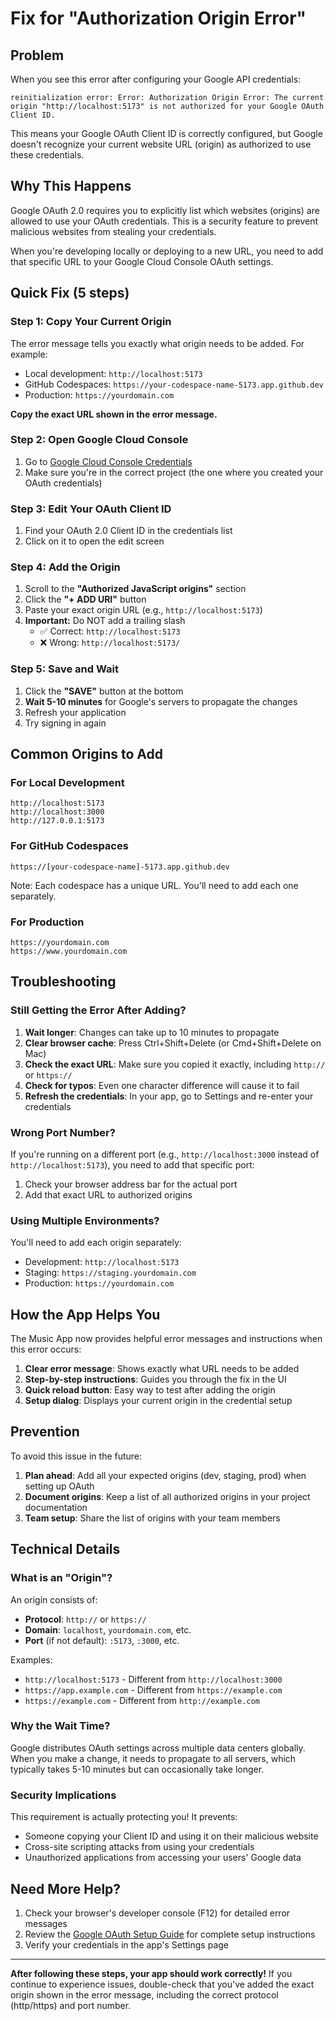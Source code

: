 # Fix for "Authorization Origin Error"

## Problem

When you see this error after configuring your Google API credentials:

```
reinitialization error: Error: Authorization Origin Error: The current origin "http://localhost:5173" is not authorized for your Google OAuth Client ID.
```

This means your Google OAuth Client ID is correctly configured, but Google doesn't recognize your current website URL (origin) as authorized to use these credentials.

## Why This Happens

Google OAuth 2.0 requires you to explicitly list which websites (origins) are allowed to use your OAuth credentials. This is a security feature to prevent malicious websites from stealing your credentials.

When you're developing locally or deploying to a new URL, you need to add that specific URL to your Google Cloud Console OAuth settings.

## Quick Fix (5 steps)

### Step 1: Copy Your Current Origin

The error message tells you exactly what origin needs to be added. For example:
- Local development: `http://localhost:5173`
- GitHub Codespaces: `https://your-codespace-name-5173.app.github.dev`
- Production: `https://yourdomain.com`

**Copy the exact URL shown in the error message.**

### Step 2: Open Google Cloud Console

1. Go to [Google Cloud Console Credentials](https://console.cloud.google.com/apis/credentials)
2. Make sure you're in the correct project (the one where you created your OAuth credentials)

### Step 3: Edit Your OAuth Client ID

1. Find your OAuth 2.0 Client ID in the credentials list
2. Click on it to open the edit screen

### Step 4: Add the Origin

1. Scroll to the **"Authorized JavaScript origins"** section
2. Click the **"+ ADD URI"** button
3. Paste your exact origin URL (e.g., `http://localhost:5173`)
4. **Important:** Do NOT add a trailing slash
   - ✅ Correct: `http://localhost:5173`
   - ❌ Wrong: `http://localhost:5173/`

### Step 5: Save and Wait

1. Click the **"SAVE"** button at the bottom
2. **Wait 5-10 minutes** for Google's servers to propagate the changes
3. Refresh your application
4. Try signing in again

## Common Origins to Add

### For Local Development
```
http://localhost:5173
http://localhost:3000
http://127.0.0.1:5173
```

### For GitHub Codespaces
```
https://[your-codespace-name]-5173.app.github.dev
```
Note: Each codespace has a unique URL. You'll need to add each one separately.

### For Production
```
https://yourdomain.com
https://www.yourdomain.com
```

## Troubleshooting

### Still Getting the Error After Adding?

1. **Wait longer**: Changes can take up to 10 minutes to propagate
2. **Clear browser cache**: Press Ctrl+Shift+Delete (or Cmd+Shift+Delete on Mac)
3. **Check the exact URL**: Make sure you copied it exactly, including `http://` or `https://`
4. **Check for typos**: Even one character difference will cause it to fail
5. **Refresh the credentials**: In your app, go to Settings and re-enter your credentials

### Wrong Port Number?

If you're running on a different port (e.g., `http://localhost:3000` instead of `http://localhost:5173`), you need to add that specific port:

1. Check your browser address bar for the actual port
2. Add that exact URL to authorized origins

### Using Multiple Environments?

You'll need to add each origin separately:
- Development: `http://localhost:5173`
- Staging: `https://staging.yourdomain.com`
- Production: `https://yourdomain.com`

## How the App Helps You

The Music App now provides helpful error messages and instructions when this error occurs:

1. **Clear error message**: Shows exactly what URL needs to be added
2. **Step-by-step instructions**: Guides you through the fix in the UI
3. **Quick reload button**: Easy way to test after adding the origin
4. **Setup dialog**: Displays your current origin in the credential setup

## Prevention

To avoid this issue in the future:

1. **Plan ahead**: Add all your expected origins (dev, staging, prod) when setting up OAuth
2. **Document origins**: Keep a list of all authorized origins in your project documentation
3. **Team setup**: Share the list of origins with your team members

## Technical Details

### What is an "Origin"?

An origin consists of:
- **Protocol**: `http://` or `https://`
- **Domain**: `localhost`, `yourdomain.com`, etc.
- **Port** (if not default): `:5173`, `:3000`, etc.

Examples:
- `http://localhost:5173` - Different from `http://localhost:3000`
- `https://app.example.com` - Different from `https://example.com`
- `https://example.com` - Different from `http://example.com`

### Why the Wait Time?

Google distributes OAuth settings across multiple data centers globally. When you make a change, it needs to propagate to all servers, which typically takes 5-10 minutes but can occasionally take longer.

### Security Implications

This requirement is actually protecting you! It prevents:
- Someone copying your Client ID and using it on their malicious website
- Cross-site scripting attacks from using your credentials
- Unauthorized applications from accessing your users' Google data

## Need More Help?

1. Check your browser's developer console (F12) for detailed error messages
2. Review the [Google OAuth Setup Guide](./OAUTH_SETUP.md) for complete setup instructions
3. Verify your credentials in the app's Settings page

---

**After following these steps, your app should work correctly!** If you continue to experience issues, double-check that you've added the exact origin shown in the error message, including the correct protocol (http/https) and port number.
